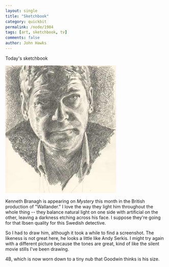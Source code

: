 ```yaml
---
layout: single 
title: "Sketchbook" 
category: quickbit
permalink: /node/1984
tags: [art, sketchbook, tv] 
comments: false 
author: John Hawks 
---
```


Today's sketchbook

<div class="middle-picture">
<img src="/graphics/kenneth_branagh_wallander_2009.jpg" height="400" width="347" alt="Kenneth Branagh in Wallander" />
</div>

Kenneth Branagh is appearing on <i>Mystery</i> this month in the British production of "Wallander." I love the way they light him throughout the whole thing -- they balance natural light on one side with artificial on the other, leaving a darkness etching across his face. I suppose they're going for that Ibsen quality for this Swedish detective. 

So I had to draw him, although it took a while to find a screenshot. The likeness is not great here, he looks a little like Andy Serkis. I might try again with a different picture because the tones are great, kind of like the silent movie stills I've been drawing. 

4B, which is now worn down to a tiny nub that Goodwin thinks is his size. 

